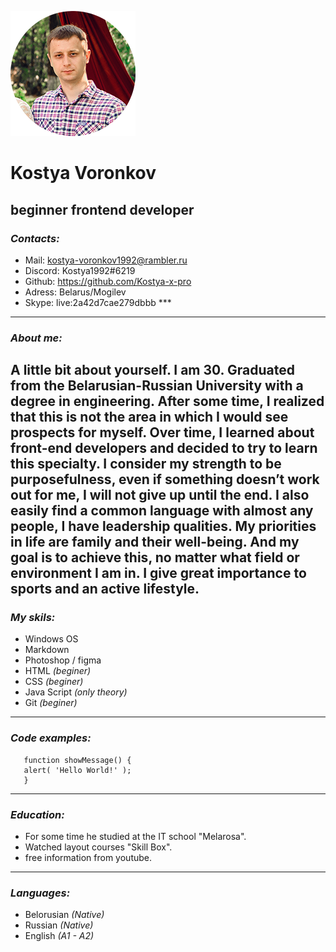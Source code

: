 ![avatar](./CV_photo.png "It's me")
# Kostya Voronkov  
## beginner frontend developer

### ***Contacts:***
* Mail: kostya-voronkov1992@rambler.ru
* Discord: Kostya1992#6219
* Github: https://github.com/Kostya-x-pro
* Adress: Belarus/Mogilev
* Skype: live:2a42d7cae279dbbb ***
---
### ***About me:***
A little bit about yourself. I am 30. Graduated from the Belarusian-Russian University with a degree in engineering. After some time, I realized that this is not the area in which I would see prospects for myself. Over time, I learned about front-end developers and decided to try to learn this specialty.
I consider my strength to be purposefulness, even if something doesn’t work out for me, I will not give up until the end. I also easily find a common language with almost any people, I have leadership qualities. My priorities in life are family and their well-being. And my goal is to achieve this, no matter what field or environment I am in. I give great importance to sports and an active lifestyle.
---
### ***My skils:***
* Windows OS
* Markdown
* Photoshop / figma
* HTML *(beginer)*
* CSS *(beginer)*
* Java Script *(only theory)*
* Git *(beginer)*
---
### ***Code examples:***
       function showMessage() {
       alert( 'Hello World!' );
       }
---
### ***Education:***
* For some time he studied at the IT school "Melarosa".
* Watched layout courses "Skill Box".
* free information from youtube.
---
### ***Languages:***    
* Belorusian *(Native)*
* Russian *(Native)*
* English *(A1 - A2)*